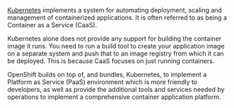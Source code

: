 [Kubernetes](https://kubernetes.io/) implements a system for automating deployment, scaling and management of containerized applications. It is often referred to as being a Container as a Service (CaaS).

Kubernetes alone does not provide any support for building the container image it runs. You need to run a build tool to create your application image on a separate system and push that to an image registry from which it can be deployed. This is because CaaS focuses on just running containers.

OpenShift builds on top of, and bundles, Kubernetes, to implement a Platform as Service (PaaS) environment which is more friendly to developers, as well as provide the additional tools and services needed by operations to implement a comprehensive container application platform.
